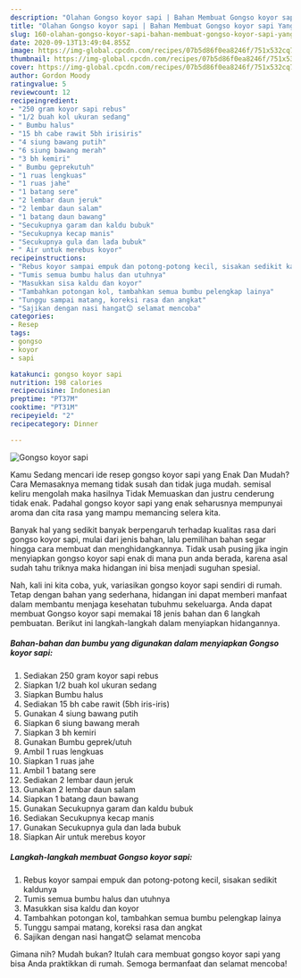```yaml
---
description: "Olahan Gongso koyor sapi | Bahan Membuat Gongso koyor sapi Yang Enak Banget"
title: "Olahan Gongso koyor sapi | Bahan Membuat Gongso koyor sapi Yang Enak Banget"
slug: 160-olahan-gongso-koyor-sapi-bahan-membuat-gongso-koyor-sapi-yang-enak-banget
date: 2020-09-13T13:49:04.855Z
image: https://img-global.cpcdn.com/recipes/07b5d86f0ea8246f/751x532cq70/gongso-koyor-sapi-foto-resep-utama.jpg
thumbnail: https://img-global.cpcdn.com/recipes/07b5d86f0ea8246f/751x532cq70/gongso-koyor-sapi-foto-resep-utama.jpg
cover: https://img-global.cpcdn.com/recipes/07b5d86f0ea8246f/751x532cq70/gongso-koyor-sapi-foto-resep-utama.jpg
author: Gordon Moody
ratingvalue: 5
reviewcount: 12
recipeingredient:
- "250 gram koyor sapi rebus"
- "1/2 buah kol ukuran sedang"
- " Bumbu halus"
- "15 bh cabe rawit 5bh irisiris"
- "4 siung bawang putih"
- "6 siung bawang merah"
- "3 bh kemiri"
- " Bumbu geprekutuh"
- "1 ruas lengkuas"
- "1 ruas jahe"
- "1 batang sere"
- "2 lembar daun jeruk"
- "2 lembar daun salam"
- "1 batang daun bawang"
- "Secukupnya garam dan kaldu bubuk"
- "Secukupnya kecap manis"
- "Secukupnya gula dan lada bubuk"
- " Air untuk merebus koyor"
recipeinstructions:
- "Rebus koyor sampai empuk dan potong-potong kecil, sisakan sedikit kaldunya"
- "Tumis semua bumbu halus dan utuhnya"
- "Masukkan sisa kaldu dan koyor"
- "Tambahkan potongan kol, tambahkan semua bumbu pelengkap lainya"
- "Tunggu sampai matang, koreksi rasa dan angkat"
- "Sajikan dengan nasi hangat😊 selamat mencoba"
categories:
- Resep
tags:
- gongso
- koyor
- sapi

katakunci: gongso koyor sapi 
nutrition: 198 calories
recipecuisine: Indonesian
preptime: "PT37M"
cooktime: "PT31M"
recipeyield: "2"
recipecategory: Dinner

---
```



![Gongso koyor sapi](https://img-global.cpcdn.com/recipes/07b5d86f0ea8246f/751x532cq70/gongso-koyor-sapi-foto-resep-utama.jpg)

Kamu Sedang mencari ide resep gongso koyor sapi yang Enak Dan Mudah? Cara Memasaknya memang tidak susah dan tidak juga mudah. semisal keliru mengolah maka hasilnya Tidak Memuaskan dan justru cenderung tidak enak. Padahal gongso koyor sapi yang enak seharusnya mempunyai aroma dan cita rasa yang mampu memancing selera kita.



Banyak hal yang sedikit banyak berpengaruh terhadap kualitas rasa dari gongso koyor sapi, mulai dari jenis bahan, lalu pemilihan bahan segar hingga cara membuat dan menghidangkannya. Tidak usah pusing jika ingin menyiapkan gongso koyor sapi enak di mana pun anda berada, karena asal sudah tahu triknya maka hidangan ini bisa menjadi suguhan spesial.


Nah, kali ini kita coba, yuk, variasikan gongso koyor sapi sendiri di rumah. Tetap dengan bahan yang sederhana, hidangan ini dapat memberi manfaat dalam membantu menjaga kesehatan tubuhmu sekeluarga. Anda dapat membuat Gongso koyor sapi memakai 18 jenis bahan dan 6 langkah pembuatan. Berikut ini langkah-langkah dalam menyiapkan hidangannya.

<!--inarticleads1-->

##### Bahan-bahan dan bumbu yang digunakan dalam menyiapkan Gongso koyor sapi:

1. Sediakan 250 gram koyor sapi rebus
1. Siapkan 1/2 buah kol ukuran sedang
1. Siapkan  Bumbu halus
1. Sediakan 15 bh cabe rawit (5bh iris-iris)
1. Gunakan 4 siung bawang putih
1. Siapkan 6 siung bawang merah
1. Siapkan 3 bh kemiri
1. Gunakan  Bumbu geprek/utuh
1. Ambil 1 ruas lengkuas
1. Siapkan 1 ruas jahe
1. Ambil 1 batang sere
1. Sediakan 2 lembar daun jeruk
1. Gunakan 2 lembar daun salam
1. Siapkan 1 batang daun bawang
1. Gunakan Secukupnya garam dan kaldu bubuk
1. Sediakan Secukupnya kecap manis
1. Gunakan Secukupnya gula dan lada bubuk
1. Siapkan  Air untuk merebus koyor




<!--inarticleads2-->

##### Langkah-langkah membuat Gongso koyor sapi:

1. Rebus koyor sampai empuk dan potong-potong kecil, sisakan sedikit kaldunya
1. Tumis semua bumbu halus dan utuhnya
1. Masukkan sisa kaldu dan koyor
1. Tambahkan potongan kol, tambahkan semua bumbu pelengkap lainya
1. Tunggu sampai matang, koreksi rasa dan angkat
1. Sajikan dengan nasi hangat😊 selamat mencoba




Gimana nih? Mudah bukan? Itulah cara membuat gongso koyor sapi yang bisa Anda praktikkan di rumah. Semoga bermanfaat dan selamat mencoba!
